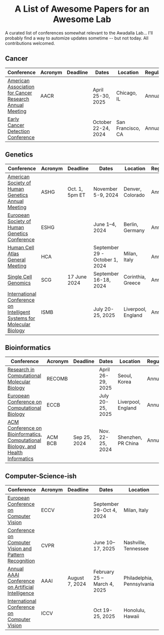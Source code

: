 <div align="center">
<h1>A List of Awesome Papers for an Awesome Lab</h1>
</div>
A curated list of conferences somewhat relevant to the Awadalla Lab... I'll probably find a way to automize updates sometime -- but not today. 
All contributions welcomed. 

## Cancer

| Conference                                                   | Acronym | Deadline | Dates               | Location          | Regularity |
| ------------------------------------------------------------ | ------- | -------- | ------------------- | ----------------- | ---------- |
| [American Association for Cancer Research Annual Meeting](https://www.aacr.org/meeting/aacr-annual-meeting-2024/) | AACR    |          | April 25-30, 2025   | Chicago, IL       | Annual     |
| [Early Cancer Detection Conference](https://www.earlydetectionresearch.com/) |         |          | October 22-24, 2024 | San Francisco, CA | Annual     |

## Genetics

| Conference                                                   | Acronym | Deadline       | Dates                          | Location           | Regularity |
| ------------------------------------------------------------ | ------- | -------------- | ------------------------------ | ------------------ | ---------- |
| [American Society of Human Genetics Annual Meeting](https://www.ashg.org/meetings/2024meeting/) | ASHG    | Oct. 1, 5pm ET | November 5-9, 2024             | Denver, Colorado   | Annual     |
| [European Society of Human Genetics Conference](https://2024.eshg.org/) | ESHG    |                | June 1–4, 2024                 | Berlin, Germany    | Annual     |
| [Human Cell Atlas General Meeting](https://events.humancellatlas.org/2024GM) | HCA     |                | September 29 - October 1, 2024 | Milan, Italy       | Annual     |
| [Single Cell Genomics](https://conferences.weizmann.ac.il/SCG2024/) | SCG     | 17 June 2024   | September 16-18, 2024          | Corinthia, Greece  | Annual     |
| [International Conference on Intelligent Systems for Molecular Biology](https://www.iscb.org/ismb2024/home) | ISMB    |                | July 20-25, 2025               | Liverpool, England | Annual     |

## Bioinformatics

| Conference                                                   | Acronym | Deadline     | Dates             | Location           | Regularity |
| ------------------------------------------------------------ | ------- | ------------ | ----------------- | ------------------ | ---------- |
| [Research in Computational Molecular Biology](https://recomb.org/recomb2024/) | RECOMB  |              | April 26-29, 2025 | Seoul, Korea       | Annual     |
| [European Conference on Computational Biology](https://www.iscb.org/ismbeccb2025/home) | ECCB    |              | July 20-25, 2025  | Liverpool, England | Annual     |
| [ACM Conference on Bioinformatics, Computational Biology, and Health Informatics](https://acm-bcb.org/) | ACM BCB | Sep 25, 2024 | Nov. 22-25, 2024  | Shenzhen, PR China | Annual     |

## Computer-Science-ish

| Conference                                                   | Acronym | Deadline       | Dates                       | Location                   | Regularity |
| ------------------------------------------------------------ | ------- | -------------- | --------------------------- | -------------------------- | ---------- |
| [European Conference on Computer Vision](https://eccv.ecva.net/) | ECCV    |                | September 29-Oct 4, 2024    | Milan, Italy               | Annual     |
| [Conference on Computer Vision and Pattern Recognition](https://www.thecvf.com/) | CVPR    |                | June 10–17, 2025            | Nashville, Tennessee       | Annual     |
| [Annual AAAI Conference on Artificial Intelligence](https://aaai.org/conference/aaai/aaai-25/) | AAAI    | August 7, 2024 | February 25 – March 4, 2025 | Philadelphia, Pennsylvania | Annual     |
| [International Conference on Computer Vision](https://www.thecvf.com/) | ICCV    |                | Oct 19-25, 2025             | Honolulu, Hawaii           | Annual     |

